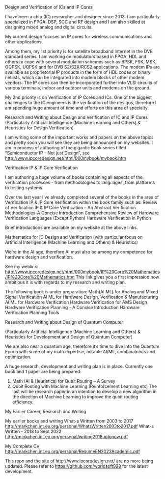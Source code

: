 Design and Verification of ICs and IP Cores

I have been a chip (IC) researcher and designer since 2013. I am particularly specialized in FPGA, DSP, SOC and RF design and I am also skilled at designing mixed analog and digital circuits. 

My current design focuses on IP cores for wireless communications and other applications.

Among them, my 1st priority is for satellite broadband Internet in the DVB standard series. I am working on modulators based in FPGA, HDL and others to cope with several modulation schemes such as BPSK, FSK, MSK, OQPSK, UQPSK and for DVB S2/S2X/RCS2 applications. The modem IPs are available as proprietorial IP products in the form of HDL codes or binary netlists, which can be integrated into modem blocks of other modem vendors. The IP cores can then be incorporated further into VLSI circuits of various terminals, indoor and outdoor units and modems on the ground. 

My 2nd priority is on Verification of IP Cores and ICs. One of the biggest challenges to the IC engineers is the verification of the designs, therefore I am spending huge amount of time and efforts on this area of specialty. 

Research and Writing about Design and Verification of IC and IP Cores
(Particularly Artificial Intelligence (Machine Learning and Others) & Heuristics for Design Verification)

I am writing some of the important works and papers on the above topics and pretty soon you will see they are being announced on my websites. I am in process of authoring of the gigantic Book series titled “Semiconductor IP – Not just Design”, see http://www.ipcoredesign.net/html/000mybook/mybook.htm

Verification IP & IP Core Verification

I am authoring a huge volume of books containing all aspects of the verification processes - from methodologies to languages, from platforms to testing systems. 

Over the last year I’ve already completed several of the books in the area of Verification IP & IP Core Verification
within the book family such as:
Review of Verification IP & IP Core Verification – An Abstract
Verification Methodologies-A Concise Introduction
Comprehensive Review of Hardware Verification Languages (Except Python)
Hardware Verification in Python

Brief introductions are available on my website at the above links.

Mathematics for IC Design and Verification 
(with particular focus on Artificial Intelligence (Machine Learning and Others) & Heuristics)

We’re in the AI age, therefore AI must also be among my competence for hardware design and verification. 

See my weblink:
http://www.ipcoredesign.net/html/000mybook/IP%20Core%20Mathematics/IP%20Core%20Mathematics.htm
This link gives you a first impression how ambitious it is with regards to my research and writing plan.

The following book is under preparation:
Math(AI ML) for Analog and Mixed Signal Verification
AI ML for Hardware Design, Verification & Manufacturing
AI ML for Hardware Verification
Hardware Verification for AMS Design
Hardware Verification Planning - A Concise Introduction
Hardware Verification Planning Tools

Research and Writing about Design of Quantum Computer

(Particularly Artificial Intelligence (Machine Learning and Others) & Heuristics for Development and Design of  Quantum Computer)

We are also near a quantum age, therefore it’s time to dive into the Quantum Epoch with some of my math expertise, notable AI/ML, combinatorics and optimization.

A huge research, development and writing plan is in place. Currently one book and 1 paper are being prepared:
1) Math (AI & Heuristics) for Qubit Routing – A Survey
2) Qubit Routing with Machine Learning (Reinforcement Learning etc) 
The last will be research paper in an intention to develop a new algorithm in the direction of Machine Learning to improve the qubit routing efficiency.

My Earlier Career, Research and Writing

My earlier books and writing
What-s Written from 2003 to 2017
http://markchen.int.eu.org/personal/WhatsWritten2003to2017.pdf
What-s Written - 2018 to Sept 2022
http://markchen.int.eu.org/personal/writing2018uptonow.pdf

My Complete CV
http://markchen.int.eu.org/personal/ResumeEN2023Academic.pdf 

This repo and the site of  http://www.ipcoredesign.net/  are no more being updated. Please refer to https://github.com/worldsoft998  for the latest development.

